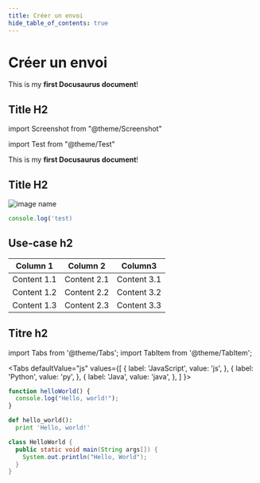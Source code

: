 ```yaml
---
title: Créer un envoi
hide_table_of_contents: true
---
```


# Créer un envoi

This is my **first Docusaurus document**!

## Title H2

import Screenshot from "@theme/Screenshot"

<Screenshot />

import Test from "@theme/Test"

<Test>

This is my **first Docusaurus document**!

</Test>

## Title H2

![image name](/img/docusaurus.png)

```jsx
console.log('test)
```

## Use-case h2

| Column 1    | Column 2    | Column3     |
| ----------- | ----------- | ----------- |
| Content 1.1 | Content 2.1 | Content 3.1 |
| Content 1.2 | Content 2.2 | Content 3.2 |
| Content 1.3 | Content 2.3 | Content 3.3 |

## Titre h2

import Tabs from '@theme/Tabs';
import TabItem from '@theme/TabItem';

<Tabs
defaultValue="js"
values={[
{ label: 'JavaScript', value: 'js', },
{ label: 'Python', value: 'py', },
{ label: 'Java', value: 'java', },
]
}>
<TabItem value="js">

```js
function helloWorld() {
  console.log("Hello, world!");
}
```

</TabItem>
<TabItem value="py">

```py
def hello_world():
  print 'Hello, world!'
```

</TabItem>
<TabItem value="java">

```java
class HelloWorld {
  public static void main(String args[]) {
    System.out.println("Hello, World");
  }
}
```

</TabItem>
</Tabs>
